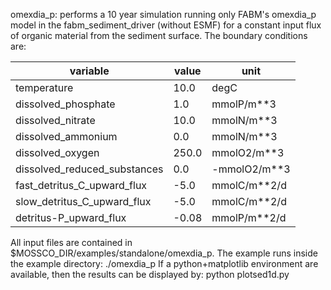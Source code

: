 omexdia_p: performs a 10 year simulation running only FABM's omexdia_p model in the fabm_sediment_driver (without ESMF) for a constant input flux of organic material from the sediment surface. The boundary conditions are:

variable                     | value  | unit
-----------------------------|--------|----------
temperature                  |  10.0  | degC
dissolved_phosphate          |   1.0  | mmolP/m**3
dissolved_nitrate            |  10.0  |mmolN/m**3
dissolved_ammonium           |   0.0  | mmolN/m**3
dissolved_oxygen             | 250.0  | mmolO2/m**3
dissolved_reduced_substances |   0.0  | -mmolO2/m**3
fast_detritus_C_upward_flux  |  -5.0  | mmolC/m**2/d
slow_detritus_C_upward_flux  |  -5.0  | mmolC/m**2/d
detritus-P_upward_flux       |  -0.08 | mmolP/m**2/d

All input files are contained in $MOSSCO_DIR/examples/standalone/omexdia_p. The example runs inside the example directory:
    ./omexdia_p
If a python+matplotlib environment are available, then the results can be displayed by:
    python plotsed1d.py
